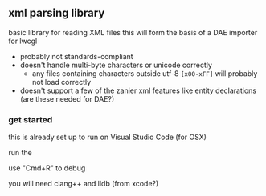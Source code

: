 ## xml parsing library

basic library for reading XML files
this will form the basis of a DAE importer for lwcgl
- probably not standards-compliant
- doesn't handle multi-byte characters or unicode correctly
    + any files containing characters outside utf-8 `[x00-xFF]` will probably not load correctly
- doesn't support a few of the zanier xml features like entity declarations (are these needed for DAE?)

### get started

this is already set up to run on Visual Studio Code (for OSX)

run the 

use "Cmd+R" to debug

you will need clang++ and lldb (from xcode?)